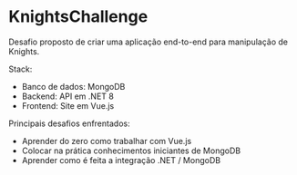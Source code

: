 # KnightsChallenge

Desafio proposto de criar uma aplicação end-to-end para manipulação de Knights.

Stack: 
- Banco de dados: MongoDB
- Backend: API em .NET 8
- Frontend: Site em Vue.js 

Principais desafios enfrentados:
- Aprender do zero como trabalhar com Vue.js
- Colocar na prática conhecimentos iniciantes de MongoDB
- Aprender como é feita a integração .NET / MongoDB